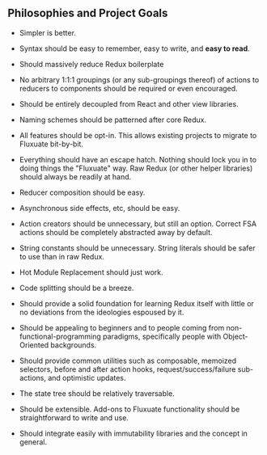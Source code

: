 ## Philosophies and Project Goals

- Simpler is better.

- Syntax should be easy to remember, easy to write, and **easy to read**.

- Should massively reduce Redux boilerplate

- No arbitrary 1:1:1 groupings (or any sub-groupings thereof) of actions to reducers to components should be required or even encouraged.

- Should be entirely decoupled from React and other view libraries.

- Naming schemes should be patterned after core Redux.

- All features should be opt-in. This allows existing projects to migrate to Fluxuate bit-by-bit.

- Everything should have an escape hatch. Nothing should lock you in to doing things the "Fluxuate" way. Raw Redux (or other helper libraries) should always be readily at hand.

- Reducer composition should be easy.

- Asynchronous side effects, etc, should be easy.

- Action creators should be unnecessary, but still an option. Correct FSA actions should be completely abstracted away by default.

- String constants should be unnecessary. String literals should be safer to use than in raw Redux.

- Hot Module Replacement should just work.

- Code splitting should be a breeze.

- Should provide a solid foundation for learning Redux itself with little or no deviations from the ideologies espoused by it.

- Should be appealing to beginners and to people coming from non-functional-programming paradigms, specifically people with Object-Oriented backgrounds.

- Should provide common utilities such as composable, memoized selectors, before and after action hooks, request/success/failure sub-actions, and optimistic updates.

- The state tree should be relatively traversable.

- Should be extensible. Add-ons to Fluxuate functionality should be straightforward to write and use.

- Should integrate easily with immutability libraries and the concept in general.
